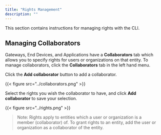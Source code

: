 ```yaml
---
title: "Rights Management"
description: ""
---
```


This section contains instructions for managing rights with the CLI.

<!--more-->

## Managing Collaborators

Gateways, End Devices, and Applications have a **Collaborators** tab which allows you to specify rights for users or organizations on that entity. To manage collaborators, click the **Collaborators** tab in the left hand menu.

Click the **Add collaborator** button to add a collaborator.

{{< figure src="../collaborators.png" >}}

Select the rights you wish the collaborator to have, and click **Add collaborator** to save your selection.

{{< figure src="../rights.png" >}}

>Note: Rights apply to entities which a user or organization is a member (collaborator) of. To grant rights to an entity, add the user or organization as a collaborator of the entity.
